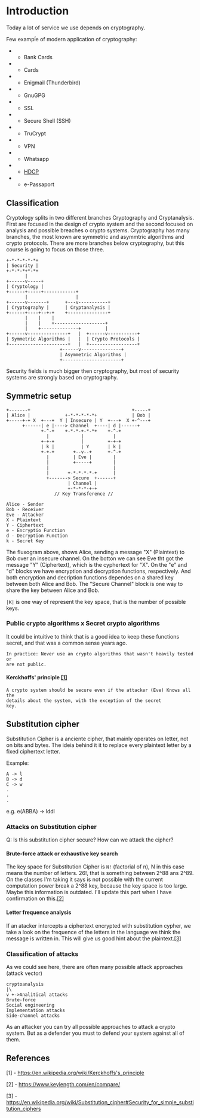# Introduction

Today a lot of service we use depends on cryptography.

Few exampĺe of modern application of cryptography:

* - Bank Cards
* - Cards
* - Enigmail (Thunderbird)
* - GnuGPG
* - SSL
* - Secure Shell (SSH)
* - TruCrypt
* - VPN
* - Whatsapp
* - [HDCP](https://en.wikipedia.org/wiki/High-bandwidth_Digital_Content_Protection)
* - e-Passaport

## Classification

Cryptology splits in two different branches Cryptography and Cryptanalysis.
First are focused in the design of crypto system and the second focused on
analysis and possible breaches o crypto systems. Cryptography has many
branches, the most known are symmetric and asymmtric algorithms and crypto
protocols. There are more branches below cryptography, but this course is going
to focus on those three.

```
+-*-*-*-*-*+
| Security |
+-*-*-*+*-*+
       |
+------v-----+
| Cryptology |
+------+-----+------------+
       |                  |
+------v-------+      +---v-----------+
| Cryptography |      | Cryptanalysis |
+------+----+--+-+    +---------------+
       |    |    |
       |    |    +-------------------+
       |    +--------------+         |
+------v---------------+   |  +------v-----------+
| Symmetric Algorithms |   |  | Crypto Protocols |
+----------------------+   |  +------------------+
                    +------v---------------+
                    | Asymmetric Algorithms |
                    +----------------------+
```

Security fields is much bigger then cryptography, but most of security systems
are strongly based on cryptography.

## Symmetric setup

```
+-------+                                      +-----+
| Alice |             +-*-*-*-*-*+             | Bob |
+-----+-+ X  +---+  Y | Insecure | Y  +---+  X +-^---+
      +------| e |----> Channel  +----| d |------+
             +-^-+    +-*-*-+-*-*+    +-^-+
               |            |           |
             +-+-+          |         +-+-+
             | k |          | Y       | k |
             +-+-+       +--v--+      +-^-+
               |         | Eve |        |
               |         +-----+        |
               |                        |
               |       +-*-*-*-*-+      |
               +-------> Secure  +------+
                       | Channel |
                       +-*-*-*-+-+
                  // Key Transference //

Alice - Sender
Bob - Receiver
Eve - Attacker
X - Plaintext
Y - Ciphertext
e - Encryptio Function
d - Decryption Function
k - Secret Key
```

The fluxogram above, shows Alice, sending a message "X" (Plaintext) to Bob over
an insecure channel. On the botton we can see Eve tht got the message "Y"
(Ciphertext), which is the cyphertext for "X". On the "e" and "d" blocks we
have encryption and decryption functions, respectively. And both encryption and
decription functions dependes on a shared key between both Alice and Bob. The
"Secure Channel" block is one way to share the key between Alice and Bob.

`|K|` is one way of represent the key space, that is the number of possible
keys.

### Public crypto algorithms x Secret crypto algorithms

It could be intuitive to think that is a good idea to keep these functions
secret, and that was a common sense years ago.

    In practice: Never use an crypto algorithms that wasn't heavily tested or
    are not public.

#### Kerckhoffs' principle [\[1\]](#references)

    A crypto system should be secure even if the attacker (Eve) Knows all the
    details about the system, with the exception of the secret
    key.

## Substitution cipher

Substitution Cipher is a anciente cipher, that mainly operates on letter, not
on bits and bytes. The ideia behind it it to replace every plaintext letter by
a fixed ciphertext letter.

Example:

```
A -> l
B -> d
C -> w
.
.
.
```

e.g. e(ABBA) -> lddl

### Attacks on Substitution cipher

Q: Is this substitution cipher secure? How can we attack the cipher?

#### Brute-force attack or exhaustive key search

The key space for Substitution Cipher is `N!` (factorial of n), N in this case
means the number of letters. 26!, that is something between 2^88 ans 2^89. On
the classes I'm taking it says is not possible with the current computation
power break a 2^88 key, because the key space is too large. Maybe this
information is outdated. I'll update this part when I have confirmation on
this.[\[2\]](#references)

#### Letter frequence analysis

If an atacker intercepts a ciphertext encrypted with substitution cypher, we
take a look on the frequence of the letters in the language we think the
message is written in. This will give us good hint about the
plaintext.[\[3\]](#references)

### Classification of attacks

As we could see here, there are often many possible attack approaches (attack
vector)

```
cryptoanalysis
|\
v +->Analitical attacks
Brute-force
Social engineering
Implementation attacks
Side-channel attacks
```

As an attacker you can try all possible approaches to attack a crypto system.
But as a defender you must to defend your system against all of them.

## References

[1] - https://en.wikipedia.org/wiki/Kerckhoffs's_principle

[2] - https://www.keylength.com/en/compare/

[3] - https://en.wikipedia.org/wiki/Substitution_cipher#Security_for_simple_substitution_ciphers
